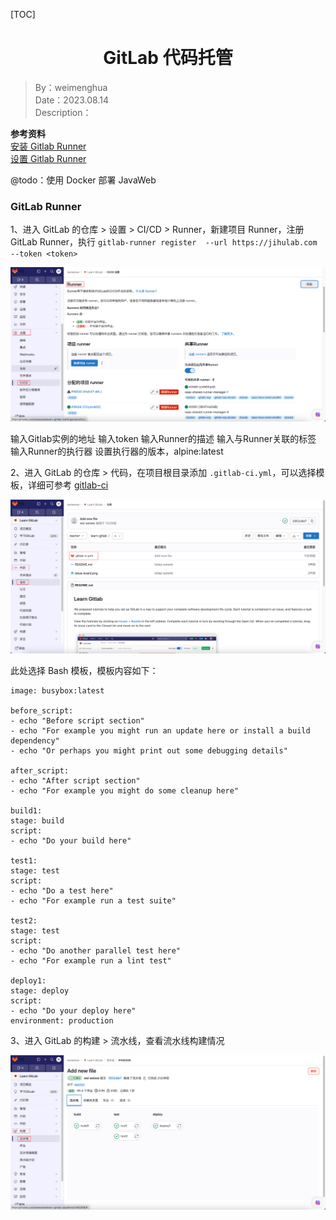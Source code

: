 [TOC]

<h1 align="center">GitLab 代码托管</h1>

> By：weimenghua  
> Date：2023.08.14  
> Description：

**参考资料**  
[安装 Gitlab Runner](../Docker/Docker%20安装软件.md)  
[设置 Gitlab Runner](https://jihulab.com/iewiewiew/learn-gitlab/-/settings/ci_cd)

@todo：使用 Docker 部署 JavaWeb

### GitLab Runner

1、进入 GitLab 的仓库 > 设置 > CI/CD > Runner，新建项目 Runner，注册 GitLab Runner，执行 `gitlab-runner register  --url https://jihulab.com  --token <token>`

![](./img/gitlab_runner_setting.png)

输入Gitlab实例的地址
输入token
输入Runner的描述
输入与Runner关联的标签
输入Runner的执行器
设置执行器的版本，alpine:latest

2、进入 GitLab 的仓库 > 代码，在项目根目录添加 `.gitlab-ci.yml`，可以选择模板，详细可参考 [gitlab-ci](https://docs.gitlab.cn/jh/ci/yaml/index.html)

![](./img/gitlab_runner_yml.png)

此处选择 Bash 模板，模板内容如下：

```
image: busybox:latest

before_script:
- echo "Before script section"
- echo "For example you might run an update here or install a build dependency"
- echo "Or perhaps you might print out some debugging details"

after_script:
- echo "After script section"
- echo "For example you might do some cleanup here"

build1:
stage: build
script:
- echo "Do your build here"

test1:
stage: test
script:
- echo "Do a test here"
- echo "For example run a test suite"

test2:
stage: test
script:
- echo "Do another parallel test here"
- echo "For example run a lint test"

deploy1:
stage: deploy
script:
- echo "Do your deploy here"
environment: production
```

3、进入 GitLab 的构建 > 流水线，查看流水线构建情况

![](./img/gitlab_pipeline.png)
